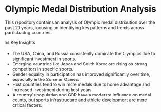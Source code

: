 # Olympic Medal Distribution Analysis

This repository contains an analysis of Olympic medal distribution over the past 20 years, focusing on identifying key patterns and trends across participating countries.

📊 Key Insights

- The USA, China, and Russia consistently dominate the Olympics due to significant investment in sports.
- Emerging countries like Japan and South Korea are rising as strong competitors in specific sports.
- Gender equality in participation has improved significantly over time, especially in the Summer Games.
- Host countries tend to win more medals due to home advantage and increased investment during host years.
- A country's population and GDP have a moderate influence on medal counts, but sports infrastructure and athlete development are more critical factors.
